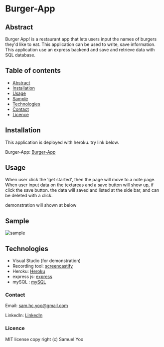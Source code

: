 # Burger-App

## Abstract
Burger App! is a restaurant app that lets users input the names of burgers they'd like to eat. This application can be used to write, save information. This application use an express backend and save and retrieve data with SQL database.

## Table of contents
* [Abstract](#Abstract)
* [Installation](#Installation)
* [Usage](#Usage)
* [Sample](#Sample)
* [Technologies](#Technologies)
* [Contact](#Contact)
* [Licence](#Licence)

## Installation

This application is deployed with heroku. try link below.

Burger-App: [Burger-App](https://samuelburgerapp.herokuapp.com/)


## Usage
 
When user click the 'get started', then the page will move to a note page.
When user input data on the textareas and a save button will show up, if click the save button. the data will saved and listed at the side bar, and can be deleted with a click.

demonstration will shown at below


## Sample

![sample](/public/assets/demo_burger.gif)


## Technologies

* Visual Studio (for demonstration)
* Recording tool: [screencastify](https://www.screencastify.com/)
* Heroku: [Heroku](https://samuelburgerapp.herokuapp.com/)
* express js: [express](https://expressjs.com/)
* mySQL : [mySQL](https://www.mysql.com/)


### Contact
Email: sam.hc.yoo@gmail.com

LinkedIn: [LinkedIn](https://www.linkedin.com/in/samuel-hc-yoo)


### Licence
MIT license
copy right (c) Samuel Yoo